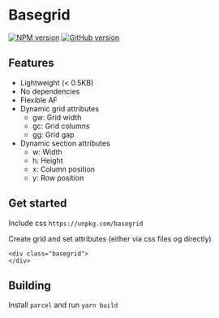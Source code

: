 # Basegrid
[![NPM version](https://badge.fury.io/js/basegrid.svg)](http://badge.fury.io/js/basegrid)
[![GitHub version](https://badge.fury.io/gh/basegrid.svg)](http://badge.fury.io/gh/basegrid)

## Features
- Lightweight (< 0.5KB)
- No dependencies
- Flexible AF
- Dynamic grid attributes
	- gw: Grid width
	- gc: Grid columns
	- gg: Grid gap
- Dynamic section attributes
	- w: Width
	- h: Height
	- x: Column position
	- y: Row position

## Get started
Include css ```https://unpkg.com/basegrid```

Create grid and set attributes (either via css files og directly)
```
<div class="basegrid">
</div>
```

## Building
Install ```parcel``` and run ```yarn build```